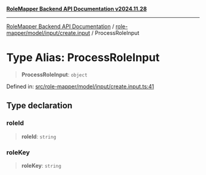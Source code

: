[**RoleMapper Backend API Documentation v2024.11.28**](../../../../../README.md)

***

[RoleMapper Backend API Documentation](../../../../../modules.md) / [role-mapper/model/input/create.input](../README.md) / ProcessRoleInput

# Type Alias: ProcessRoleInput

> **ProcessRoleInput**: `object`

Defined in: [src/role-mapper/model/input/create.input.ts:41](https://github.com/FlowCraft-AG/RoleMapper/blob/c56690d4fd1bda4e01111a8d104f8e1bd628a5f5/backend/src/role-mapper/model/input/create.input.ts#L41)

## Type declaration

### roleId

> **roleId**: `string`

### roleKey

> **roleKey**: `string`
